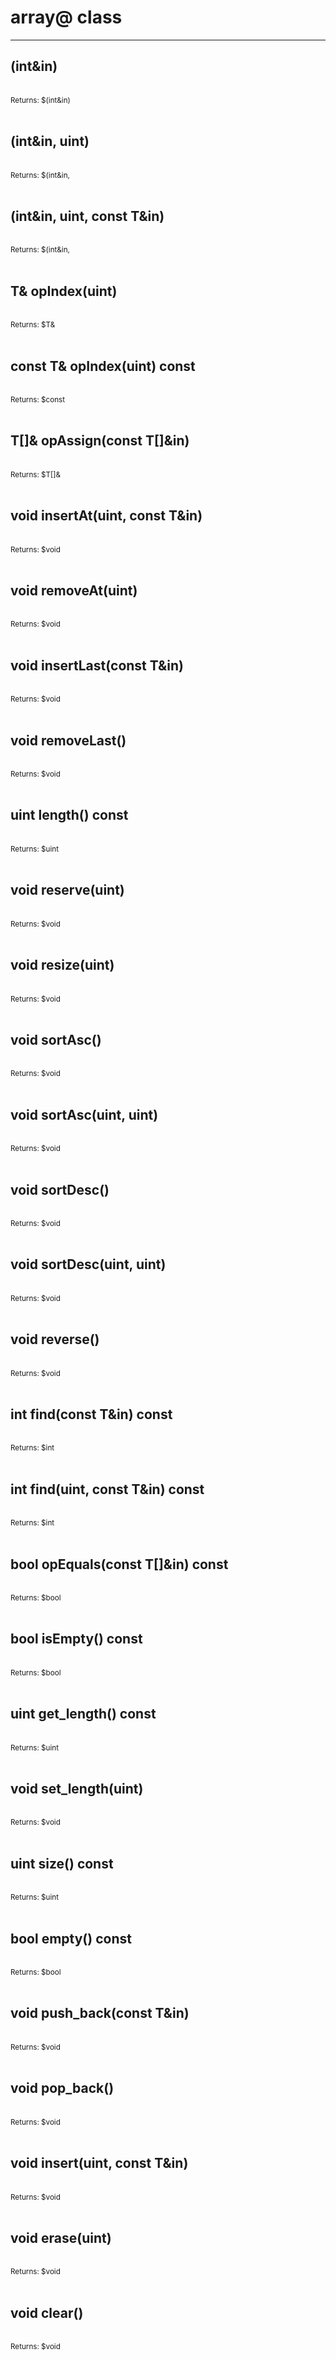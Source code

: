 # array@ class

---

## <constructor>(int&in)

<br>
<small>Returns: $<constructor>(int&in) </small>

<br>
<br>

## <constructor>(int&in, uint)

<br>
<small>Returns: $<constructor>(int&in, </small>

<br>
<br>

## <constructor>(int&in, uint, const T&in)

<br>
<small>Returns: $<constructor>(int&in, </small>

<br>
<br>

## T& opIndex(uint)

<br>
<small>Returns: $T& </small>

<br>
<br>

## const T& opIndex(uint) const

<br>
<small>Returns: $const </small>

<br>
<br>

## T[]& opAssign(const T[]&in)

<br>
<small>Returns: $T[]& </small>

<br>
<br>

## void insertAt(uint, const T&in)

<br>
<small>Returns: $void </small>

<br>
<br>

## void removeAt(uint)

<br>
<small>Returns: $void </small>

<br>
<br>

## void insertLast(const T&in)

<br>
<small>Returns: $void </small>

<br>
<br>

## void removeLast()

<br>
<small>Returns: $void </small>

<br>
<br>

## uint length() const

<br>
<small>Returns: $uint </small>

<br>
<br>

## void reserve(uint)

<br>
<small>Returns: $void </small>

<br>
<br>

## void resize(uint)

<br>
<small>Returns: $void </small>

<br>
<br>

## void sortAsc()

<br>
<small>Returns: $void </small>

<br>
<br>

## void sortAsc(uint, uint)

<br>
<small>Returns: $void </small>

<br>
<br>

## void sortDesc()

<br>
<small>Returns: $void </small>

<br>
<br>

## void sortDesc(uint, uint)

<br>
<small>Returns: $void </small>

<br>
<br>

## void reverse()

<br>
<small>Returns: $void </small>

<br>
<br>

## int find(const T&in) const

<br>
<small>Returns: $int </small>

<br>
<br>

## int find(uint, const T&in) const

<br>
<small>Returns: $int </small>

<br>
<br>

## bool opEquals(const T[]&in) const

<br>
<small>Returns: $bool </small>

<br>
<br>

## bool isEmpty() const

<br>
<small>Returns: $bool </small>

<br>
<br>

## uint get_length() const

<br>
<small>Returns: $uint </small>

<br>
<br>

## void set_length(uint)

<br>
<small>Returns: $void </small>

<br>
<br>

## uint size() const

<br>
<small>Returns: $uint </small>

<br>
<br>

## bool empty() const

<br>
<small>Returns: $bool </small>

<br>
<br>

## void push_back(const T&in)

<br>
<small>Returns: $void </small>

<br>
<br>

## void pop_back()

<br>
<small>Returns: $void </small>

<br>
<br>

## void insert(uint, const T&in)

<br>
<small>Returns: $void </small>

<br>
<br>

## void erase(uint)

<br>
<small>Returns: $void </small>

<br>
<br>

## void clear()

<br>
<small>Returns: $void </small>

<br>
<br>

